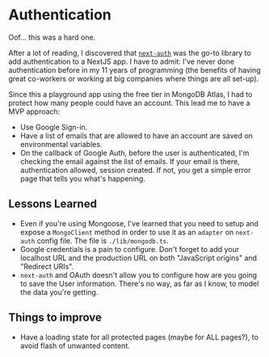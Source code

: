 # Authentication

Oof... this was a hard one.

After a lot of reading, I discovered that [`next-auth`](https://next-auth.js.org/) was the go-to library to add authentication to a NextJS app. I have to admit: I've never done authentication before in my 11 years of programming (the benefits of having great co-workers or working at big companies where things are all set-up).

Since this a playground app using the free tier in MongoDB Atlas, I had to protect how many people could have an account. This lead me to have a MVP approach:

- Use Google Sign-in.
- Have a list of emails that are allowed to have an account are saved on environmental variables.
- On the callback of Google Auth, before the user is authenticated, I'm checking the email against the list of emails. If your email is there, authentication allowed, session created. If not, you get a simple error page that tells you what's happening.

## Lessons Learned

- Even if you're using Mongoose, I've learned that you need to setup and expose a `MongoClient` method in order to use it as an `adapter` on `next-auth` config file. The file is `./lib/mongodb.ts`.
- Google credentials is a pain to configure. Don't forget to add your localhost URL and the production URL on both "JavaScript origins" and "Redirect URIs".
- `next-auth` and OAuth doesn't allow you to configure how are you going to save the User information. There's no way, as far as I know, to model the data you're getting.

## Things to improve

- Have a loading state for all protected pages (maybe for ALL pages?), to avoid flash of unwanted content.
